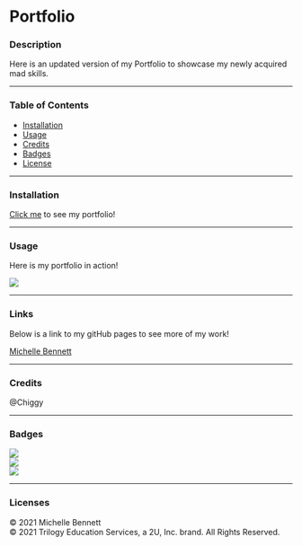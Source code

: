 # Portfolio
### Description

Here is an updated version of my Portfolio to showcase my newly acquired mad skills. <br>

---

### Table of Contents
* [Installation](#Installation) 
* [Usage](#Usage)  
* [Credits](#Credits)  
* [Badges](#Badges)  
* [License](#License)

---
<a name = "Installation"></a>
### Installation 
<a href = "https://mbennett1991.github.io/Portfolio/">Click me</a> to see my portfolio!

---
<a name = "Usage"></a>
### Usage  
Here is my portfolio in action!

![](assets/images/MB-Portfolio.gif)<br>

---
<a name = "Links"></a>
### Links
Below is a link to my gitHub pages to see more of my work!

<a href = "https://github.com/mbennett1991/">Michelle Bennett</a>
 
---
<a name = "Credits"></a>  
### Credits
@Chiggy

---
<a name = "Badges"></a>
### Badges 
<img src = "https://img.shields.io/badge/HTML-100%25-red"
/><br>
<img src = "https://img.shields.io/badge/JS-100%25-blue"
/><br>
<img src = "https://img.shields.io/badge/CSS-100%25-green"
/>

---
<a name = "License"></a>
### Licenses 
© 2021 Michelle Bennett<br>
© 2021 Trilogy Education Services, a 2U, Inc. brand. All Rights Reserved.